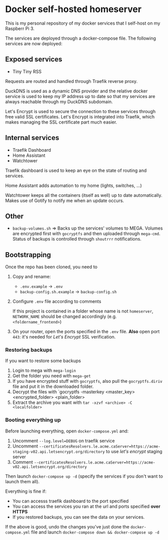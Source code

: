 # Docker self-hosted homeserver 

This is my personal repository of my docker services that I self-host on my Raspberr Pi 3.

The services are deployed through a docker-compose file. The following services are now deployed:

## Exposed services

  - Tiny Tiny RSS

Requests are routed and handled through Traefik reverse proxy.

DuckDNS is used as a dynamic DNS provider and the relative docker service is used to keep my IP address up to date so that my services are always reachable through my DuckDNS subdomain.

Let's Encrypt is used to secure the connection to these services through free valid SSL certificates. Let's Encrypt is integrated into Traefik, which makes managing the SSL certificate part much easier.

## Internal services

  - Traefik Dashboard
  - Home Assistant
  - Watchtower

Traefik dashboard is used to keep an eye on the state of routing and services.

Home Assistant adds automation to my home (lights, switches, ...)

Watchtower keeps all the containers (itself as well) up to date automatically. Makes use of Gotify to notify me when an update occurs.

## Other

  - `backup-volumes.sh` => Backs up the services' volumes to MEGA. Volumes are encrypted first with `gocryptfs` and then uploaded through `mega-cmd`. Status of backups is controlled through `shoutrrr` notifications.

## Bootstrapping

Once the repo has been cloned, you need to

  1. Copy and rename:
  
      - `.env.example` -> `.env`
      - `backup-config.sh.example` -> `backup-config.sh`
 
  2. Configure `.env` file according to comments
     
     If this project is contained in a folder whose name is not `homeserver`, `NETWORK_NAME` should be changed accordingly (e.g. `<foldername_frontend>`)

  3. On your router, open the ports specified in the `.env` file. **Also** open port `443`: it's needed for *Let's Encrypt* SSL verification.

### Restoring backups

If you want to restore some backups

  1. Login to mega with `mega-login`
  2. Get the folder you need with `mega-get`
  3. If you have encrypted stuff with `gocryptfs`, also pull the `gocryptfs.diriv` file and put it in the downloaded folder.
  4. Decrypt the files with `gocryptfs -masterkey <master_key> <encrypted_folder> <plain_folder>
  5. Extract the archive you want with `tar -xzvf <archive> -C <localfolder>`

### Booting everything up

Before launching everything, open `docker-compose.yml` and:
  
  1. Uncomment `--log.level=DEBUG` on traefik service
  2. Uncomment `--certificatesResolvers.le.acme.caServer=https://acme-staging-v02.api.letsencrypt.org/directory` to use *let's encrypt* staging server
  3. Comment `--certificatesResolvers.le.acme.caServer=https://acme-v02.api.letsencrypt.org/directory`

Then launch `docker-compose up -d` (specify the services if you don't want to launch them all).

Everything is fine if:

  - You can accesss traefik dashboard to the port specified
  - You can access the services you ran at the url and ports specified **over HTTPS**
  - If you restored backups, you can see the data on your services.

If the above is good, undo the changes you've just done the `docker-compose.yml` file and launch `docker-compose down && docker-compose up -d`